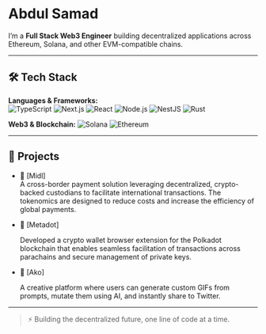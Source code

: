 # Abdul Samad

I’m a **Full Stack Web3 Engineer** building decentralized applications across Ethereum, Solana, and other EVM-compatible chains.

---

## 🛠️ Tech Stack

**Languages & Frameworks:**  
![TypeScript](https://img.shields.io/badge/-TypeScript-3178c6?logo=typescript&logoColor=white)
![Next.js](https://img.shields.io/badge/-Next.js-black?logo=next.js)
![React](https://img.shields.io/badge/-React-20232a?logo=react)
![Node.js](https://img.shields.io/badge/-Node.js-339933?logo=node.js&logoColor=white)
![NestJS](https://img.shields.io/badge/-NestJS-e0234e?logo=nestjs&logoColor=white)
![Rust](https://img.shields.io/badge/-Rust-black?logo=rust)

**Web3 & Blockchain:**
![Solana](https://img.shields.io/badge/-Solana-3a0ca3?logo=solana)
![Ethereum](https://img.shields.io/badge/-Ethereum-3c3c3d?logo=ethereum)

---

## 🚀 Projects

- 💸 [Midl]  
  A cross-border payment solution leveraging decentralized, crypto-backed custodians to facilitate international transactions. The tokenomics are designed to reduce costs and increase the efficiency of global payments.

- 🔐 [Metadot]

  Developed a crypto wallet browser extension for the Polkadot blockchain that enables seamless facilitation of
  transactions across parachains and secure management of private keys.

- 🎨 [Ako]

  A creative platform where users can generate custom GIFs from prompts, mutate them using AI, and instantly share to Twitter.  
 
---

> ⚡ Building the decentralized future, one line of code at a time.
